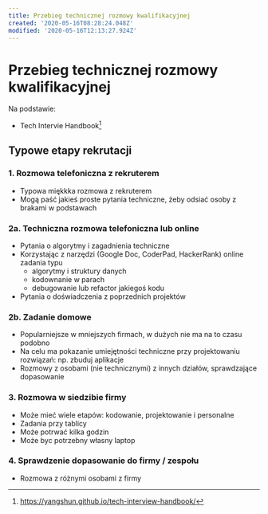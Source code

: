 ```yaml
---
title: Przebieg technicznej rozmowy kwalifikacyjnej
created: '2020-05-16T08:28:24.048Z'
modified: '2020-05-16T12:13:27.924Z'
---
```


# Przebieg technicznej rozmowy kwalifikacyjnej

Na podstawie:
* Tech Intervie Handbook[^1]

## Typowe etapy rekrutacji

### 1. Rozmowa telefoniczna z rekruterem

* Typowa miękkka rozmowa z rekruterem
* Mogą paść jakieś proste pytania techniczne, żeby odsiać osoby z brakami w podstawach

### 2a. Techniczna rozmowa telefoniczna lub online

* Pytania o algorytmy i zagadnienia techniczne
* Korzystając z narzędzi (Google Doc, CoderPad, HackerRank) online zadania typu
  * algorytmy i struktury danych
  * kodownanie w parach
  * debugowanie lub refactor jakiegoś kodu
* Pytania o doświadczenia z poprzednich projektów

### 2b. Zadanie domowe

* Popularniejsze w mniejszych firmach, w dużych nie ma na to czasu podobno
* Na celu ma pokazanie umiejętności techniczne przy projektowaniu rozwiązań: np. zbuduj aplikacje
* Rozmowy z osobami (nie technicznymi) z innych działów, sprawdzające dopasowanie

### 3. Rozmowa w siedzibie firmy

* Może mieć wiele etapów: kodowanie, projektowanie i personalne
* Zadania przy tablicy
* Może potrwać kilka godzin
* Może byc potrzebny własny laptop


### 4. Sprawdzenie dopasowanie do firmy / zespołu

* Rozmowa z różnymi osobami z firmy

[^1]: https://yangshun.github.io/tech-interview-handbook/
